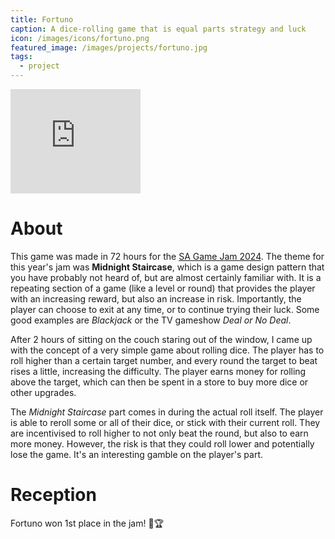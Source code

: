 ```yaml
---
title: Fortuno
caption: A dice-rolling game that is equal parts strategy and luck
icon: /images/icons/fortuno.png
featured_image: /images/projects/fortuno.jpg
tags:
  - project
---
```


<iframe frameborder="0" src="https://itch.io/embed/3053936" width="208" height="167"><a href="https://miltage.itch.io/fortuno">Play it on itch!</a></iframe>

# About

This game was made in 72 hours for the [SA Game Jam 2024](https://itch.io/jam/sa-game-jam-2024). The theme for this year's jam was **Midnight Staircase**, which is a game design pattern that you have probably not heard of, but are almost certainly familiar with. It is a repeating section of a game (like a level or round) that provides the player with an increasing reward, but also an increase in risk. Importantly, the player can choose to exit at any time, or to continue trying their luck. Some good examples are _Blackjack_ or the TV gameshow _Deal or No Deal_.

After 2 hours of sitting on the couch staring out of the window, I came up with the concept of a very simple game about rolling dice. The player has to roll higher than a certain target number, and every round the target to beat rises a little, increasing the difficulty. The player earns money for rolling above the target, which can then be spent in a store to buy more dice or other upgrades.

The _Midnight Staircase_ part comes in during the actual roll itself. The player is able to reroll some or all of their dice, or stick with their current roll. They are incentivised to roll higher to not only beat the round, but also to earn more money. However, the risk is that they could roll lower and potentially lose the game. It's an interesting gamble on the player's part. 

# Reception

Fortuno won 1st place in the jam! 🎉🏆